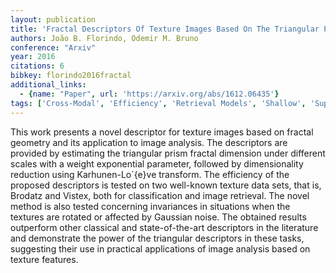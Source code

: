 ```yaml
---
layout: publication
title: 'Fractal Descriptors Of Texture Images Based On The Triangular Prism Dimension'
authors: João B. Florindo, Odemir M. Bruno
conference: "Arxiv"
year: 2016
citations: 6
bibkey: florindo2016fractal
additional_links:
  - {name: "Paper", url: 'https://arxiv.org/abs/1612.06435'}
tags: ['Cross-Modal', 'Efficiency', 'Retrieval Models', 'Shallow', 'Supervised', 'Applications']
---
```

This work presents a novel descriptor for texture images based on fractal
geometry and its application to image analysis. The descriptors are provided by
estimating the triangular prism fractal dimension under different scales with a
weight exponential parameter, followed by dimensionality reduction using
Karhunen-Lo\`\{e\}ve transform. The efficiency of the proposed descriptors is
tested on two well-known texture data sets, that is, Brodatz and Vistex, both
for classification and image retrieval. The novel method is also tested
concerning invariances in situations when the textures are rotated or affected
by Gaussian noise. The obtained results outperform other classical and
state-of-the-art descriptors in the literature and demonstrate the power of the
triangular descriptors in these tasks, suggesting their use in practical
applications of image analysis based on texture features.
